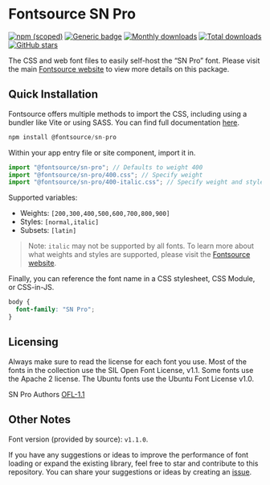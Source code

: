 # Fontsource SN Pro

[![npm (scoped)](https://img.shields.io/npm/v/@fontsource/sn-pro?color=brightgreen)](https://www.npmjs.com/package/@fontsource/sn-pro) [![Generic badge](https://img.shields.io/badge/fontsource-passing-brightgreen)](https://github.com/fontsource/fontsource) [![Monthly downloads](https://badgen.net/npm/dm/@fontsource/sn-pro)](https://github.com/fontsource/fontsource) [![Total downloads](https://badgen.net/npm/dt/@fontsource/sn-pro)](https://github.com/fontsource/fontsource) [![GitHub stars](https://img.shields.io/github/stars/fontsource/fontsource.svg?style=social&label=Star)](https://github.com/fontsource/fontsource/stargazers)

The CSS and web font files to easily self-host the “SN Pro” font. Please visit the main [Fontsource website](https://fontsource.org/fonts/sn-pro) to view more details on this package.

## Quick Installation

Fontsource offers multiple methods to import the CSS, including using a bundler like Vite or using SASS. You can find full documentation [here](https://fontsource.org/docs/getting-started/introduction).

```javascript
npm install @fontsource/sn-pro
```

Within your app entry file or site component, import it in.

```javascript
import "@fontsource/sn-pro"; // Defaults to weight 400
import "@fontsource/sn-pro/400.css"; // Specify weight
import "@fontsource/sn-pro/400-italic.css"; // Specify weight and style
```

Supported variables:
- Weights: `[200,300,400,500,600,700,800,900]`
- Styles: `[normal,italic]`
- Subsets: `[latin]`

> Note: `italic` may not be supported by all fonts. To learn more about what weights and styles are supported, please visit the [Fontsource website](https://fontsource.org/fonts/sn-pro).

Finally, you can reference the font name in a CSS stylesheet, CSS Module, or CSS-in-JS.

```css
body {
  font-family: "SN Pro";
}
```

## Licensing
Always make sure to read the license for each font you use. Most of the fonts in the collection use the SIL Open Font License, v1.1. Some fonts use the Apache 2 license. The Ubuntu fonts use the Ubuntu Font License v1.0.

SN Pro Authors
[OFL-1.1](https://github.com/supernotes/sn-pro/blob/main/OFL.txt)

## Other Notes
Font version (provided by source): `v1.1.0`.

If you have any suggestions or ideas to improve the performance of font loading or expand the existing library, feel free to star and contribute to this repository. You can share your suggestions or ideas by creating an [issue](https://github.com/fontsource/fontsource/issues).